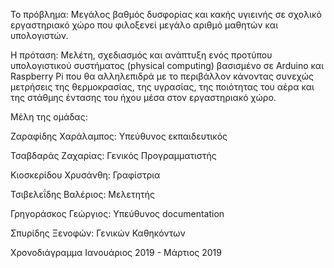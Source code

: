 Το πρόβλημα: Mεγάλος βαθμός δυσφορίας και κακής υγιεινής σε σχολικό εργαστηριακό χώρο που φιλοξενεί μεγάλο αριθμό μαθητών και υπολογιστών.

Η πρόταση: Μελέτη, σχεδιασμός και ανάπτυξη ενός προτύπου υπολογιστικού συστήματος (physical computing) βασισμένο σε Arduino και Raspberry Pi που θα αλληλεπιδρά με το περιβάλλον κάνοντας συνεχώς μετρήσεις της θερμοκρασίας, της υγρασίας, της ποιότητας του αέρα και της στάθμης έντασης του ήχου μέσα στον εργαστηριακό χώρο.

Μέλη της ομάδας:

Ζαραφίδης Χαράλαμπος: Υπεύθυνος εκπαιδευτικός

Τσαβδαράς Ζαχαρίας: Γενικός Προγραμματιστής

Κιοσκερίδου Χρυσάνθη: Γραφίστρια

Τσιβελεΐδης Βαλέριος: Μελετητής

Γρηγοράσκος Γεώργιος: Υπεύθυνος documentation

Σπυρίδης Ξενοφών: Γενικών Καθηκόντων


Χρονοδιάγραμμα
Ιανουάριος 2019 - Μάρτιος 2019
